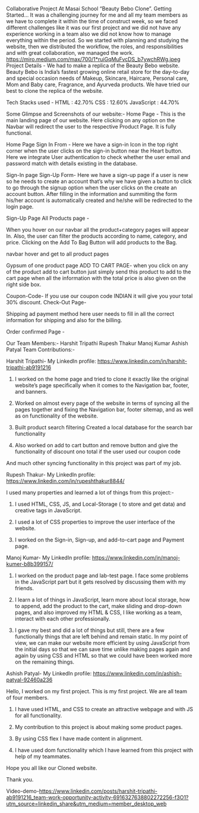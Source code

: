 Collaborative Project At Masai School “Beauty Bebo Clone”.
Getting Started…
It was a challenging journey for me and all my team members as we have to complete it within the time of construct week, so we faced different challenges like it was our first project and we did not have any experience working in a team also we did not know how to manage everything within the period. So we started with planning and studying the website, then we distributed the workflow, the roles, and responsibilities and with great collaboration, we managed the work.
https://miro.medium.com/max/700/1*ruiGqMuFvcDS_b7ywchRWg.jpeg
Project Details -
We had to make a replica of the Beauty Bebo website.
Beauty Bebo is India’s fastest growing online retail store for the day-to-day and special occasion needs of Makeup, Skincare, Haircare, Personal care, Mom and Baby care, Fragrance, and Ayurveda products.
We have tried our best to clone the replica of the website.

Tech Stacks used -
HTML : 42.70%
CSS : 12.60%
JavaScript : 44.70%

Some Glimpse and Screenshots of our website:-
Home Page -
This is the main landing page of our website. Here clicking on any option on the Navbar will redirect the user to the respective Product Page.
It is fully functional.

Home Page
Sign In From -
Here we have a sign-in Icon in the top right corner when the user clicks on the sign-in button near the Heart button.
Here we integrate User authentication to check whether the user email and password match with details existing in the database.

Sign-In page
Sign-Up Form-
Here we have a sign-up page if a user is new so he needs to create an account that’s why we have given a button to click to go through the signup option when the user clicks on the create an account button.
After filling in the information and summiting the form his/her account is automatically created and he/she will be redirected to the login page.

Sign-Up Page
All Products page -

When you hover on our navbar all the product+category pages will appear In.
Also, the user can filter the products according to name, category, and price.
Clicking on the Add To Bag Button will add products to the Bag.


navbar hover and get to all product pages

Gypsum of one product page
ADD TO CART PAGE-
when you click on any of the product add to cart button just simply send this product to add to the cart page when all the information with the total price is also given on the right side box.


Coupon-Code- If you use our coupon code INDIAN it will give you your total 30% discount.
Check-Out Page-

Shipping ad payment method
here user needs to fill in all the correct information for shipping and also for the billing.

Order confirmed Page -

Our Team Members:-
Harshit Tripathi
Rupesh Thakur
Manoj Kumar
Ashish Patyal
Team Contributions:-

Harshit Tripathi-
My LinkedIn profile: https://www.linkedin.com/in/harshit-tripathi-ab9191216

1. I worked on the home page and tried to clone it exactly like the original website’s page specifically when it comes to the Navigation bar, footer, and banners.

2. Worked on almost every page of the website in terms of syncing all the pages together and fixing the Navigation bar, footer sitemap, and as well as on functionality of the website.

3. Built product search filtering Created a local database for the search bar functionality

4. Also worked on add to cart button and remove button and give the functionality of discount ono total if the user used our coupon code

And much other syncing functionality in this project was part of my job.

Rupesh Thakur-
My LinkedIn profile: https://www.linkedin.com/in/rupeshthakur8844/

I used many properties and learned a lot of things from this project:-

1. I used HTML, CSS, JS, and Local-Storage ( to store and get data) and creative tags in JavaScript.

2. I used a lot of CSS properties to improve the user interface of the website.

3. I worked on the Sign-in, Sign-up, and add-to-cart page and Payment page.

Manoj Kumar-
My LinkedIn profile: https://www.linkedin.com/in/manoj-kumer-b8b399157/

1. I worked on the product page and lab-test page. I face some problems in the JavaScript part but it gets resolved by discussing them with my friends.

2. I learn a lot of things in JavaScript, learn more about local storage, how to append, add the product to the cart, make sliding and drop-down pages, and also improved my HTML & CSS, I like working as a team, interact with each other professionally.

3. I gave my best and did a lot of things but still, there are a few functionally things that are left behind and remain static. In my point of view, we can make our website more efficient by using JavaScript from the initial days so that we can save time unlike making pages again and again by using CSS and HTML so that we could have been worked more on the remaining things.

Ashish Patyal-
My LinkedIn profile: https://www.linkedin.com/in/ashish-patyal-92460a236

Hello, I worked on my first project. This is my first project. We are all team of four members.

1. I have used HTML, and CSS to create an attractive webpage and with JS for all functionality.

2. My contribution to this project is about making some product pages.

3. By using CSS flex I have made content in alignment.

4. I have used dom functionality which I have learned from this project with help of my teammates.

Hope you all like our Cloned website.

Thank you.


Video-demo-https://www.linkedin.com/posts/harshit-tripathi-ab9191216_team-work-opportunity-activity-6916327638802272256-f3O1?utm_source=linkedin_share&utm_medium=member_desktop_web
